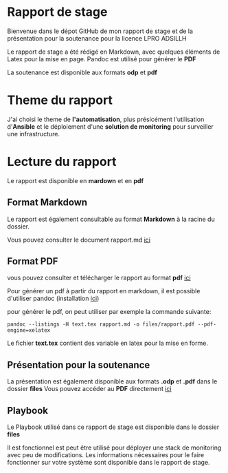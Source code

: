 # Rapport de stage

Bienvenue dans le dépot GitHub de mon rapport de stage et de la présentation pour la soutenance pour la licence LPRO ADSILLH

Le rapport de stage a été rédigé en Markdown, avec quelques éléments de Latex pour la mise en page.
Pandoc est utilisé pour générer le **PDF**

La soutenance est disponible aux formats **odp** et **pdf**

# Theme du rapport

J'ai choisi le theme de **l'automatisation**, plus présicément l'utilisation d'**Ansible** et le déploiement d'une **solution de monitoring** pour surveiller une infrastructure.


# Lecture du rapport

Le rapport est disponible en **mardown** et en **pdf**


## Format Markdown

Le rapport est également consultable au format **Markdown** à la racine du dossier. 

Vous pouvez consulter le document rapport.md [ici](rapport.md)


## Format PDF

vous pouvez consulter et télécharger le rapport au format **pdf** [ici](files/rapport.pdf "rapport")

Pour générer un pdf à partir du rapport en markdown, il est possible d'utiliser pandoc (installation [ici](http://pandoc.org/installing.html))

pour générer le pdf, on peut utiliser par exemple la commande suivante: 

```shell
pandoc --listings -H text.tex rapport.md -o files/rapport.pdf --pdf-engine=xelatex
```
Le fichier **text.tex** contient des variable en latex pour la mise en forme.


## Présentation pour la soutenance
La présentation est également disponible aux formats **.odp** et **.pdf**  dans le dossier **files**
Vous pouvez accéder au **PDF** directement [ici](files/prez.pdf "présentation")

## Playbook

Le Playbook utilisé dans ce rapport de stage est disponible dans le dossier **files**

Il est fonctionnel est peut être utilisé pour déployer une stack de monitoring avec peu de modifications. Les informations nécessaires pour le faire fonctionner sur votre système sont disponible dans le rapport de stage.


